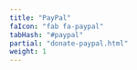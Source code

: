 ```yaml
---
title: "PayPal"
faIcon: "fab fa-paypal"
tabHash: "#paypal"
partial: "donate-paypal.html"
weight: 1
---
```

